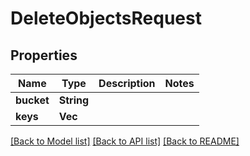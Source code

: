 # DeleteObjectsRequest

## Properties

Name | Type | Description | Notes
------------ | ------------- | ------------- | -------------
**bucket** | **String** |  | 
**keys** | **Vec<String>** |  | 

[[Back to Model list]](../README.md#documentation-for-models) [[Back to API list]](../README.md#documentation-for-api-endpoints) [[Back to README]](../README.md)



